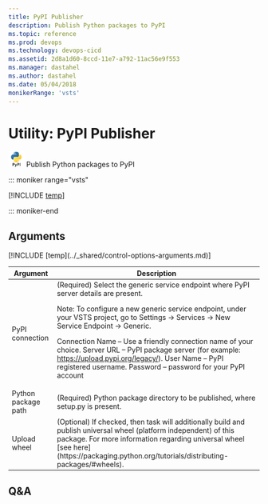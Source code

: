 ```yaml
---
title: PyPI Publisher
description: Publish Python packages to PyPI
ms.topic: reference
ms.prod: devops
ms.technology: devops-cicd
ms.assetid: 2d8a1d60-8ccd-11e7-a792-11ac56e9f553
ms.manager: dastahel
ms.author: dastahel
ms.date: 05/04/2018
monikerRange: 'vsts'
---
```


# Utility: PyPI Publisher

![](_img/pypipublisher.png) Publish Python packages to PyPI

::: moniker range="vsts"

[!INCLUDE [temp](../_shared/yaml/PyPIPublisherV0.0.md)]

::: moniker-end

## Arguments

<table><thead><tr><th>Argument</th><th>Description</th></tr></thead>
<tr><td>PyPI connection</td><td>(Required) Select the generic service endpoint where PyPI server details are present. 

Note: To configure a new generic service endpoint, under your VSTS project, go to Settings -> Services -> New Service Endpoint -> Generic. 

Connection Name – Use a friendly connection name of your choice. 
Server URL – PyPI package server (for example: https://upload.pypi.org/legacy/). 
User Name – PyPI registered username. 
Password – password for your PyPI account</td></tr>
<tr><td>Python package path</td><td>(Required) Python package directory to be published, where setup.py is present.</td></tr>
<tr><td>Upload wheel</td><td>(Optional) If checked, then task will additionally build and publish universal wheel (platform independent) of this package. For more information regarding universal wheel [see here](https://packaging.python.org/tutorials/distributing-packages/#wheels).</td></tr>
[!INCLUDE [temp](../_shared/control-options-arguments.md)]
</table>

## Q&A

<!-- BEGINSECTION class="md-qanda" -->

<!-- ENDSECTION -->
